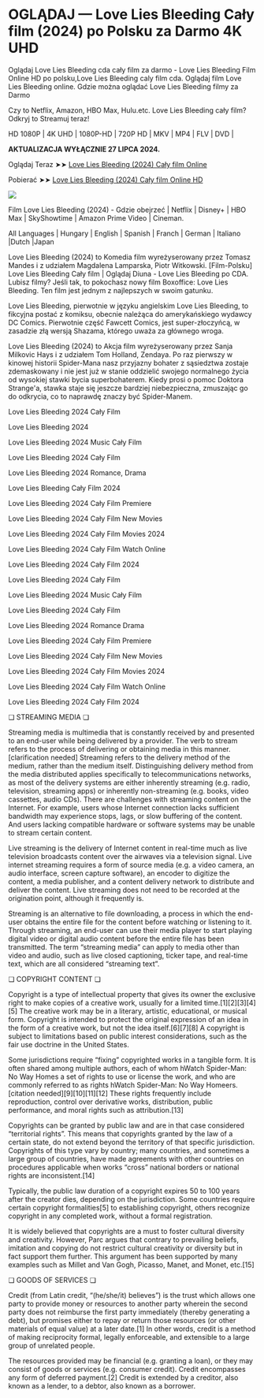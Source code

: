 # OGLĄDAJ — Love Lies Bleeding Cały film (2024) po Polsku za Darmo 4K UHD

Oglądaj Love Lies Bleeding cda cały film za darmo - Love Lies Bleeding Film Online HD po polsku,Love Lies Bleeding caly film cda. Oglądaj film Love Lies Bleeding online. Gdzie można oglądać Love Lies Bleeding filmy za Darmo

Czy to Netflix, Amazon, HBO Max, Hulu.etc. Love Lies Bleeding cały film? Odkryj to Streamuj teraz!

HD 1080P | 4K UHD | 1080P-HD | 720P HD | MKV | MP4 | FLV | DVD |

**AKTUALIZACJA WYŁĄCZNIE 27 LIPCA 2024.**

Oglądaj Teraz ➤➤ [Love Lies Bleeding (2024) Cały film Online](https://weflix.cloud/movie/948549/love-lies-bleeding.html?github)

Pobierać ➤➤ [Love Lies Bleeding (2024) Cały film Online HD](https://weflix.cloud/movie/948549/love-lies-bleeding.html?github)

<p dir="auto"><a href="https://weflix.cloud/movie/948549/love-lies-bleeding.html?github" rel="nofollow"><img src="https://camo.githubusercontent.com/917e6ed5c302499242165dcc02bdbce85c075fd21b35918eb9c0b771855261b8/68747470733a2f2f7374617469632e7769787374617469632e636f6d2f6d656469612f6232343966395f61646163386637306662336634356238383639313639366337376465313866337e6d76322e676966" style="max-width: 100%;"></a>
<span>
<a href="https://weflix.cloud/movie/948549/love-lies-bleeding.html?github" rel="nofollow">
</a></span></p>

Film Love Lies Bleeding (2024) - Gdzie obejrzeć | Netflix | Disney+ | HBO Max | SkyShowtime | Amazon Prime Video | Cineman.

All Languages | Hungary | English | Spanish | Franch | German | Italiano |Dutch |Japan

Love Lies Bleeding (2024) to Komedia film wyreżyserowany przez Tomasz Mandes i z udziałem Magdalena Lamparska, Piotr Witkowski. [Film-Polsku] Love Lies Bleeding Cały film | Oglądaj Diuna - Love Lies Bleeding po CDA. Lubisz filmy? Jeśli tak, to pokochasz nowy film Boxoffice: Love Lies Bleeding. Ten film jest jednym z najlepszych w swoim gatunku.

Love Lies Bleeding, pierwotnie w języku angielskim Love Lies Bleeding, to fikcyjna postać z komiksu, obecnie należąca do amerykańskiego wydawcy DC Comics. Pierwotnie część Fawcett Comics, jest super-złoczyńcą, w zasadzie złą wersją Shazama, którego uważa za głównego wroga.

Love Lies Bleeding (2024) to Akcja film wyreżyserowany przez Sanja Milkovic Hays i z udziałem Tom Holland, Zendaya. Po raz pierwszy w kinowej historii Spider-Mana nasz przyjazny bohater z sąsiedztwa zostaje zdemaskowany i nie jest już w stanie oddzielić swojego normalnego życia od wysokiej stawki bycia superbohaterem. Kiedy prosi o pomoc Doktora Strange'a, stawka staje się jeszcze bardziej niebezpieczna, zmuszając go do odkrycia, co to naprawdę znaczy być Spider-Manem.

Love Lies Bleeding 2024 Cały Film

Love Lies Bleeding 2024

Love Lies Bleeding 2024 Music Cały Film

Love Lies Bleeding 2024 Cały Film

Love Lies Bleeding 2024 Romance, Drama

Love Lies Bleeding Cały Film 2024

Love Lies Bleeding 2024 Cały Film Premiere

Love Lies Bleeding 2024 Cały Film New Movies

Love Lies Bleeding 2024 Cały Film Movies 2024

Love Lies Bleeding 2024 Cały Film Watch Online

Love Lies Bleeding 2024 Cały Film 2024

Love Lies Bleeding 2024 Cały Film

Love Lies Bleeding 2024 Music Cały Film

Love Lies Bleeding 2024 Cały Film

Love Lies Bleeding 2024 Romance Drama

Love Lies Bleeding 2024 Cały Film Premiere

Love Lies Bleeding 2024 Cały Film New Movies

Love Lies Bleeding 2024 Cały Film Movies 2024

Love Lies Bleeding 2024 Cały Film Watch Online

Love Lies Bleeding 2024 Cały Film 2024

❏ STREAMING MEDIA ❏

Streaming media is multimedia that is constantly received by and presented to an end-user while being delivered by a provider. The verb to stream refers to the process of delivering or obtaining media in this manner.[clarification needed] Streaming refers to the delivery method of the medium, rather than the medium itself. Distinguishing delivery method from the media distributed applies specifically to telecommunications networks, as most of the delivery systems are either inherently streaming (e.g. radio, television, streaming apps) or inherently non-streaming (e.g. books, video cassettes, audio CDs). There are challenges with streaming content on the Internet. For example, users whose Internet connection lacks sufficient bandwidth may experience stops, lags, or slow buffering of the content. And users lacking compatible hardware or software systems may be unable to stream certain content.

Live streaming is the delivery of Internet content in real-time much as live television broadcasts content over the airwaves via a television signal. Live internet streaming requires a form of source media (e.g. a video camera, an audio interface, screen capture software), an encoder to digitize the content, a media publisher, and a content delivery network to distribute and deliver the content. Live streaming does not need to be recorded at the origination point, although it frequently is.

Streaming is an alternative to file downloading, a process in which the end-user obtains the entire file for the content before watching or listening to it. Through streaming, an end-user can use their media player to start playing digital video or digital audio content before the entire file has been transmitted. The term “streaming media” can apply to media other than video and audio, such as live closed captioning, ticker tape, and real-time text, which are all considered “streaming text”.

❏ COPYRIGHT CONTENT ❏

Copyright is a type of intellectual property that gives its owner the exclusive right to make copies of a creative work, usually for a limited time.[1][2][3][4][5] The creative work may be in a literary, artistic, educational, or musical form. Copyright is intended to protect the original expression of an idea in the form of a creative work, but not the idea itself.[6][7][8] A copyright is subject to limitations based on public interest considerations, such as the fair use doctrine in the United States.

Some jurisdictions require “fixing” copyrighted works in a tangible form. It is often shared among multiple authors, each of whom hWatch Spider-Man: No Way Homes a set of rights to use or license the work, and who are commonly referred to as rights hWatch Spider-Man: No Way Homeers.[citation needed][9][10][11][12] These rights frequently include reproduction, control over derivative works, distribution, public performance, and moral rights such as attribution.[13]

Copyrights can be granted by public law and are in that case considered “territorial rights”. This means that copyrights granted by the law of a certain state, do not extend beyond the territory of that specific jurisdiction. Copyrights of this type vary by country; many countries, and sometimes a large group of countries, have made agreements with other countries on procedures applicable when works “cross” national borders or national rights are inconsistent.[14]

Typically, the public law duration of a copyright expires 50 to 100 years after the creator dies, depending on the jurisdiction. Some countries require certain copyright formalities[5] to establishing copyright, others recognize copyright in any completed work, without a formal registration.

It is widely believed that copyrights are a must to foster cultural diversity and creativity. However, Parc argues that contrary to prevailing beliefs, imitation and copying do not restrict cultural creativity or diversity but in fact support them further. This argument has been supported by many examples such as Millet and Van Gogh, Picasso, Manet, and Monet, etc.[15]

❏ GOODS OF SERVICES ❏

Credit (from Latin credit, “(he/she/it) believes”) is the trust which allows one party to provide money or resources to another party wherein the second party does not reimburse the first party immediately (thereby generating a debt), but promises either to repay or return those resources (or other materials of equal value) at a later date.[1] In other words, credit is a method of making reciprocity formal, legally enforceable, and extensible to a large group of unrelated people.

The resources provided may be financial (e.g. granting a loan), or they may consist of goods or services (e.g. consumer credit). Credit encompasses any form of deferred payment.[2] Credit is extended by a creditor, also known as a lender, to a debtor, also known as a borrower.
